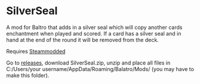 # SilverSeal

A mod for Baltro that adds in a silver seal which will copy another cards enchantment when played and scored.
If a card has a silver seal and in hand at the end of the round it will be removed from the deck.

Requires [Steammodded](https://github.com/Steamopollys/Steamodded)

Go to [releases](https://github.com/mwithington/SilverSeal/releases), download SilverSeal.zip, unzip and place all files in C:/Users/your username/AppData/Roaming/Balatro/Mods/ (you may have to make this folder).
